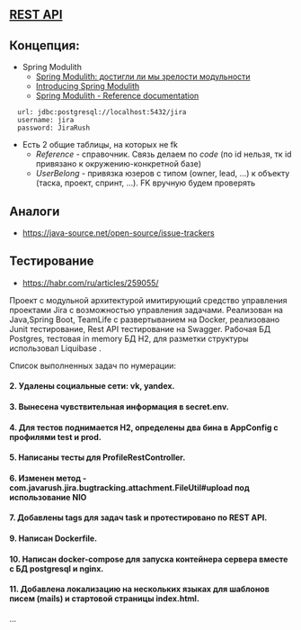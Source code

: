 ## [REST API](http://localhost:8080/doc)

## Концепция:

- Spring Modulith
    - [Spring Modulith: достигли ли мы зрелости модульности](https://habr.com/ru/post/701984/)
    - [Introducing Spring Modulith](https://spring.io/blog/2022/10/21/introducing-spring-modulith)
    - [Spring Modulith - Reference documentation](https://docs.spring.io/spring-modulith/docs/current-SNAPSHOT/reference/html/)

```
  url: jdbc:postgresql://localhost:5432/jira
  username: jira
  password: JiraRush
```

- Есть 2 общие таблицы, на которых не fk
    - _Reference_ - справочник. Связь делаем по _code_ (по id нельзя, тк id привязано к окружению-конкретной базе)
    - _UserBelong_ - привязка юзеров с типом (owner, lead, ...) к объекту (таска, проект, спринт, ...). FK вручную будем
      проверять

## Аналоги

- https://java-source.net/open-source/issue-trackers

## Тестирование

- https://habr.com/ru/articles/259055/

Проект с модульной архитектурой имитирующий средство управления проектами Jira с возможностью управления задачами. 
Реализован на Java,Spring Boot, TeamLife с развертыванием на Docker, реализовано Junit тестирование, Rest API  тестирование на  Swagger. 
Рабочая БД Postgres, тестовая in memory БД H2, для разметки структуры использовал Liquibase .

Список выполненных задач по нумерации:
#### 2. Удалены социальные сети: vk, yandex.
#### 3. Вынесена чувствительная информация в secret.env.
#### 4. Для тестов поднимается H2, определены два бина в AppConfig c профилями test и prod.
#### 5. Написаны тесты для ProfileRestController.
#### 6. Изменен метод - com.javarush.jira.bugtracking.attachment.FileUtil#upload под использование NIO
#### 7. Добавлены tags для задач task и протестировано по REST API.
#### 9. Написан Dockerfile.
#### 10. Написан docker-compose для запуска контейнера сервера вместе с БД postgresql и nginx.
#### 11. Добавлена локализацию на нескольких языках для шаблонов писем (mails) и стартовой страницы index.html.

...